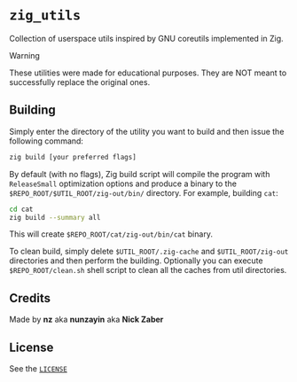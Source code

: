 # `zig_utils`

Collection of userspace utils inspired by GNU coreutils implemented in Zig.

> [!WARNING]
> These utilities were made for educational purposes.
> They are NOT meant to successfully replace the original ones.

## Building

Simply enter the directory of the utility you want to build and then
issue the following command:

```bash
zig build [your preferred flags]
```

By default (with no flags), Zig build script will compile the program
with `ReleaseSmall` optimization options and produce a binary to the
`$REPO_ROOT/$UTIL_ROOT/zig-out/bin/` directory. For example, building
`cat`:

```bash
cd cat
zig build --summary all
```

This will create `$REPO_ROOT/cat/zig-out/bin/cat` binary.

To clean build, simply delete `$UTIL_ROOT/.zig-cache` and
`$UTIL_ROOT/zig-out` directories and then perform the building. Optionally
you can execute `$REPO_ROOT/clean.sh` shell script to clean all the caches from
util directories.

## Credits

Made by **nz** aka **nunzayin** aka **Nick Zaber**

## License

See the [`LICENSE`](./LICENSE)
